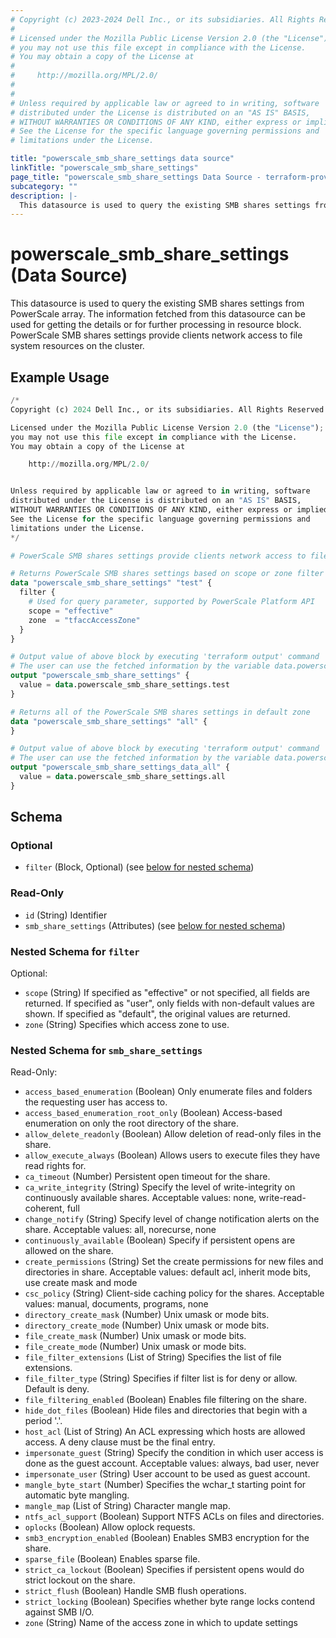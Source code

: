```yaml
---
# Copyright (c) 2023-2024 Dell Inc., or its subsidiaries. All Rights Reserved.
#
# Licensed under the Mozilla Public License Version 2.0 (the "License");
# you may not use this file except in compliance with the License.
# You may obtain a copy of the License at
#
#     http://mozilla.org/MPL/2.0/
#
#
# Unless required by applicable law or agreed to in writing, software
# distributed under the License is distributed on an "AS IS" BASIS,
# WITHOUT WARRANTIES OR CONDITIONS OF ANY KIND, either express or implied.
# See the License for the specific language governing permissions and
# limitations under the License.

title: "powerscale_smb_share_settings data source"
linkTitle: "powerscale_smb_share_settings"
page_title: "powerscale_smb_share_settings Data Source - terraform-provider-powerscale"
subcategory: ""
description: |-
  This datasource is used to query the existing SMB shares settings from PowerScale array. The information fetched from this datasource can be used for getting the details or for further processing in resource block. PowerScale SMB shares settings provide clients network access to file system resources on the cluster.
---
```


# powerscale_smb_share_settings (Data Source)

This datasource is used to query the existing SMB shares settings from PowerScale array. The information fetched from this datasource can be used for getting the details or for further processing in resource block. PowerScale SMB shares settings provide clients network access to file system resources on the cluster.

## Example Usage

```terraform
/*
Copyright (c) 2024 Dell Inc., or its subsidiaries. All Rights Reserved.

Licensed under the Mozilla Public License Version 2.0 (the "License");
you may not use this file except in compliance with the License.
You may obtain a copy of the License at

    http://mozilla.org/MPL/2.0/


Unless required by applicable law or agreed to in writing, software
distributed under the License is distributed on an "AS IS" BASIS,
WITHOUT WARRANTIES OR CONDITIONS OF ANY KIND, either express or implied.
See the License for the specific language governing permissions and
limitations under the License.
*/

# PowerScale SMB shares settings provide clients network access to file system resources on the cluster

# Returns PowerScale SMB shares settings based on scope or zone filter
data "powerscale_smb_share_settings" "test" {
  filter {
    # Used for query parameter, supported by PowerScale Platform API
    scope = "effective"
    zone  = "tfaccAccessZone"
  }
}

# Output value of above block by executing 'terraform output' command
# The user can use the fetched information by the variable data.powerscale_smb_share_settings.test
output "powerscale_smb_share_settings" {
  value = data.powerscale_smb_share_settings.test
}

# Returns all of the PowerScale SMB shares settings in default zone
data "powerscale_smb_share_settings" "all" {
}

# Output value of above block by executing 'terraform output' command
# The user can use the fetched information by the variable data.powerscale_smb_share_settings.all
output "powerscale_smb_share_settings_data_all" {
  value = data.powerscale_smb_share_settings.all
}
```

<!-- schema generated by tfplugindocs -->
## Schema

### Optional

- `filter` (Block, Optional) (see [below for nested schema](#nestedblock--filter))

### Read-Only

- `id` (String) Identifier
- `smb_share_settings` (Attributes) (see [below for nested schema](#nestedatt--smb_share_settings))

<a id="nestedblock--filter"></a>
### Nested Schema for `filter`

Optional:

- `scope` (String) If specified as "effective" or not specified, all fields are returned.  If specified as "user", only fields with non-default values are shown.  If specified as "default", the original values are returned.
- `zone` (String) Specifies which access zone to use.


<a id="nestedatt--smb_share_settings"></a>
### Nested Schema for `smb_share_settings`

Read-Only:

- `access_based_enumeration` (Boolean) Only enumerate files and folders the requesting user has access to.
- `access_based_enumeration_root_only` (Boolean) Access-based enumeration on only the root directory of the share.
- `allow_delete_readonly` (Boolean) Allow deletion of read-only files in the share.
- `allow_execute_always` (Boolean) Allows users to execute files they have read rights for.
- `ca_timeout` (Number) Persistent open timeout for the share.
- `ca_write_integrity` (String) Specify the level of write-integrity on continuously available shares. Acceptable values: none, write-read-coherent, full
- `change_notify` (String) Specify level of change notification alerts on the share. Acceptable values: all, norecurse, none
- `continuously_available` (Boolean) Specify if persistent opens are allowed on the share.
- `create_permissions` (String) Set the create permissions for new files and directories in share. Acceptable values: default acl, inherit mode bits, use create mask and mode
- `csc_policy` (String) Client-side caching policy for the shares. Acceptable values: manual, documents, programs, none
- `directory_create_mask` (Number) Unix umask or mode bits.
- `directory_create_mode` (Number) Unix umask or mode bits.
- `file_create_mask` (Number) Unix umask or mode bits.
- `file_create_mode` (Number) Unix umask or mode bits.
- `file_filter_extensions` (List of String) Specifies the list of file extensions.
- `file_filter_type` (String) Specifies if filter list is for deny or allow. Default is deny.
- `file_filtering_enabled` (Boolean) Enables file filtering on the share.
- `hide_dot_files` (Boolean) Hide files and directories that begin with a period '.'.
- `host_acl` (List of String) An ACL expressing which hosts are allowed access. A deny clause must be the final entry.
- `impersonate_guest` (String) Specify the condition in which user access is done as the guest account. Acceptable values: always, bad user, never
- `impersonate_user` (String) User account to be used as guest account.
- `mangle_byte_start` (Number) Specifies the wchar_t starting point for automatic byte mangling.
- `mangle_map` (List of String) Character mangle map.
- `ntfs_acl_support` (Boolean) Support NTFS ACLs on files and directories.
- `oplocks` (Boolean) Allow oplock requests.
- `smb3_encryption_enabled` (Boolean) Enables SMB3 encryption for the share.
- `sparse_file` (Boolean) Enables sparse file.
- `strict_ca_lockout` (Boolean) Specifies if persistent opens would do strict lockout on the share.
- `strict_flush` (Boolean) Handle SMB flush operations.
- `strict_locking` (Boolean) Specifies whether byte range locks contend against SMB I/O.
- `zone` (String) Name of the access zone in which to update settings